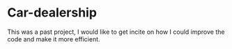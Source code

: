 # Car-dealership
This was a past project, I would like to get incite on how I could improve the code and make it more efficient.

